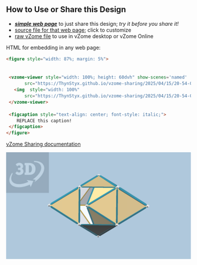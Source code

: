 
## How to Use or Share this Design

 - [***simple web page***](<https://ThynStyx.github.io/vzome-sharing/2025/04/15/20-54-07-J91-and-Z4/>) to just share this design; *try it before you share it!*
 - [source file for that web page](<https://github.com/ThynStyx/vzome-sharing/edit/main/2025/04/15/20-54-07-J91-and-Z4/index.md>); click to customize
 - [raw vZome file](<https://raw.githubusercontent.com/ThynStyx/vzome-sharing/main/2025/04/15/20-54-07-J91-and-Z4/J91-and-Z4.vZome>) to use in vZome desktop or vZome Online
 
 HTML for embedding in any web page:
 ```html
<figure style="width: 87%; margin: 5%">
  
  
  <vzome-viewer style="width: 100%; height: 60dvh" show-scenes='named'
        src="https://ThynStyx.github.io/vzome-sharing/2025/04/15/20-54-07-J91-and-Z4/J91-and-Z4.vZome" >
    <img  style="width: 100%"
        src="https://ThynStyx.github.io/vzome-sharing/2025/04/15/20-54-07-J91-and-Z4/J91-and-Z4.png" >
  </vzome-viewer>

  <figcaption style="text-align: center; font-style: italic;">
     REPLACE this caption!
  </figcaption>
</figure>

 ```

[vZome Sharing documentation](https://vzome.github.io/vzome/sharing.html#how-it-works)

![Image](<J91-and-Z4.png>)

